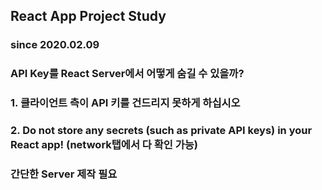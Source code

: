 ## React App Project Study

### since 2020.02.09


### API Key를 React Server에서 어떻게 숨길 수 있을까?
### 1. 클라이언트 측이 API 키를 건드리지 못하게 하십시오
### 2. Do not store any secrets (such as private API keys) in your React app! (network탭에서 다 확인 가능)

### 간단한 Server 제작 필요